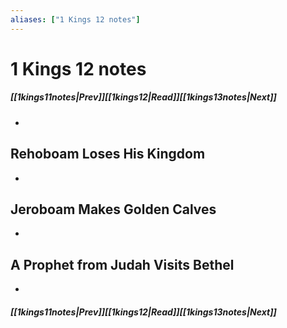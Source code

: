 ```yaml
---
aliases: ["1 Kings 12 notes"]
---
```

# 1 Kings 12 notes
##### <span class=arrow-left></span>[[1kings11notes|Prev]]<span class=navigation-separator></span>[[1kings12|Read]]<span class=navigation-separator></span>[[1kings13notes|Next]]<span class=arrow-right></span>
- 
## Rehoboam Loses His Kingdom
- 
## Jeroboam Makes Golden Calves
- 
## A Prophet from Judah Visits Bethel
- 
##### <span class=arrow-left></span>[[1kings11notes|Prev]]<span class=navigation-separator></span>[[1kings12|Read]]<span class=navigation-separator></span>[[1kings13notes|Next]]<span class=arrow-right></span>